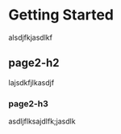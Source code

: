 # Getting Started
alsdjfkjasdlkf

## page2-h2

lajsdkfjlkasdjf

### page2-h3

asdljflksajdlfk;jasdlk
